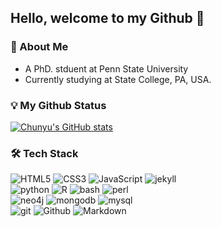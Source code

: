 ## Hello, welcome to my Github 👋

### 👨 About Me

- A PhD. stduent at Penn State University
- Currently studying at State College, PA, USA.

### 💡 My Github Status
[![Chunyu's GitHub stats](https://github-readme-stats.vercel.app/api?username=chunyuma&show_icons=true&theme=vue-dark)](https://github.com/chunyuma/github-readme-stats)


### 🛠 Tech Stack
![HTML5](https://img.shields.io/badge/html%205-grey?style=for-the-badge&logo=html5&logoColor=white&labelColor=41b883)
![CSS3](https://img.shields.io/badge/css%203-grey?style=for-the-badge&logo=css3&logoColor=white&labelColor=41b883)
![JavaScript](https://img.shields.io/badge/-JavaScript-grey?style=for-the-badge&logo=javascript&logoColor=white&labelColor=41b883)
![jekyll](https://img.shields.io/badge/-jekyll-grey?style=for-the-badge&logo=jekyll&logoColor=white&labelColor=41b883)
<br>
![python](https://img.shields.io/badge/-python-grey?style=for-the-badge&logo=python&logoColor=white&labelColor=41b883)
![R](https://img.shields.io/badge/-R-grey?style=for-the-badge&logo=R&logoColor=white&labelColor=41b883)
![bash](https://img.shields.io/badge/-Bash-grey?style=for-the-badge&logo=Linux&logoColor=white&labelColor=41b883)
![perl](https://img.shields.io/badge/-perl-grey?style=for-the-badge&logo=perl&logoColor=white&labelColor=41b883)
<br>
![neo4j](https://img.shields.io/badge/-neo4j-grey?style=for-the-badge&logo=neo4j&logoColor=white&labelColor=41b883)
![mongodb](https://img.shields.io/badge/-mongodb-grey?style=for-the-badge&logo=mongodb&logoColor=white&labelColor=41b883)
![mysql](https://img.shields.io/badge/-mysql-grey?style=for-the-badge&logo=mysql&logoColor=white&labelColor=41b883)
<br>
![git](https://img.shields.io/badge/-git-grey?style=for-the-badge&logo=git&logoColor=white&labelColor=41b883)
![Github](https://img.shields.io/badge/-github-grey?style=for-the-badge&logo=Github&logoColor=white&labelColor=41b883)
![Markdown](https://img.shields.io/badge/-markdown-grey?style=for-the-badge&logo=markdown&logoColor=white&labelColor=41b883)
